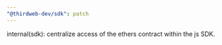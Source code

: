 ```yaml
---
"@thirdweb-dev/sdk": patch
---
```


internal(sdk): centralize access of the ethers contract within the js SDK.
